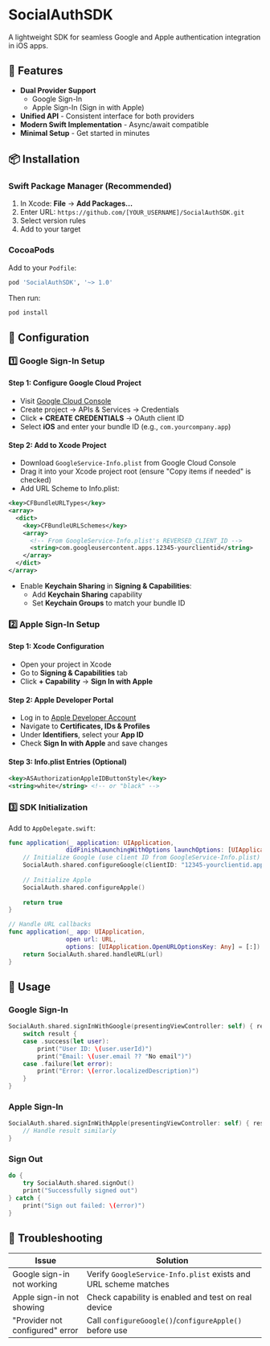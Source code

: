 # SocialAuthSDK

&#x20;  &#x20;

A lightweight SDK for seamless Google and Apple authentication integration in iOS apps.

## 📱 Features

- **Dual Provider Support**
  - Google Sign-In
  - Apple Sign-In (Sign in with Apple)
- **Unified API** - Consistent interface for both providers
- **Modern Swift Implementation** - Async/await compatible
- **Minimal Setup** - Get started in minutes

## 📦 Installation

### Swift Package Manager (Recommended)

1. In Xcode: **File** → **Add Packages...**
2. Enter URL: `https://github.com/[YOUR_USERNAME]/SocialAuthSDK.git`
3. Select version rules
4. Add to your target

### CocoaPods

Add to your `Podfile`:

```ruby
pod 'SocialAuthSDK', '~> 1.0'
```

Then run:

```bash
pod install
```

## 🔧 Configuration

### 1️⃣ Google Sign-In Setup

#### Step 1: Configure Google Cloud Project

- Visit [Google Cloud Console](https://console.cloud.google.com)
- Create project → APIs & Services → Credentials
- Click **+ CREATE CREDENTIALS** → OAuth client ID
- Select **iOS** and enter your bundle ID (e.g., `com.yourcompany.app`)

#### Step 2: Add to Xcode Project

- Download `GoogleService-Info.plist` from Google Cloud Console
- Drag it into your Xcode project root (ensure "Copy items if needed" is checked)
- Add URL Scheme to Info.plist:

```xml
<key>CFBundleURLTypes</key>
<array>
  <dict>
    <key>CFBundleURLSchemes</key>
    <array>
      <!-- From GoogleService-Info.plist's REVERSED_CLIENT_ID -->
      <string>com.googleusercontent.apps.12345-yourclientid</string>
    </array>
  </dict>
</array>
```

- Enable **Keychain Sharing** in **Signing & Capabilities**:
  - Add **Keychain Sharing** capability
  - Set **Keychain Groups** to match your bundle ID

### 2️⃣ Apple Sign-In Setup

#### Step 1: Xcode Configuration

- Open your project in Xcode
- Go to **Signing & Capabilities** tab
- Click **+ Capability** → **Sign In with Apple**

#### Step 2: Apple Developer Portal

- Log in to [Apple Developer Account](https://developer.apple.com)
- Navigate to **Certificates, IDs & Profiles**
- Under **Identifiers**, select your **App ID**
- Check **Sign In with Apple** and save changes

#### Step 3: Info.plist Entries (Optional)

```xml
<key>ASAuthorizationAppleIDButtonStyle</key>
<string>white</string> <!-- or "black" -->
```

### 3️⃣ SDK Initialization

Add to `AppDelegate.swift`:

```swift
func application(_ application: UIApplication,
                didFinishLaunchingWithOptions launchOptions: [UIApplication.LaunchOptionsKey: Any]?) -> Bool {
    // Initialize Google (use client ID from GoogleService-Info.plist)
    SocialAuth.shared.configureGoogle(clientID: "12345-yourclientid.apps.googleusercontent.com")
    
    // Initialize Apple
    SocialAuth.shared.configureApple()
    
    return true
}

// Handle URL callbacks
func application(_ app: UIApplication,
                open url: URL,
                options: [UIApplication.OpenURLOptionsKey: Any] = [:]) -> Bool {
    return SocialAuth.shared.handleURL(url)
}
```

## 🚀 Usage

### Google Sign-In

```swift
SocialAuth.shared.signInWithGoogle(presentingViewController: self) { result in
    switch result {
    case .success(let user):
        print("User ID: \(user.userId)")
        print("Email: \(user.email ?? "No email")")
    case .failure(let error):
        print("Error: \(error.localizedDescription)")
    }
}
```

### Apple Sign-In

```swift
SocialAuth.shared.signInWithApple(presentingViewController: self) { result in
    // Handle result similarly
}
```

### Sign Out

```swift
do {
    try SocialAuth.shared.signOut()
    print("Successfully signed out")
} catch {
    print("Sign out failed: \(error)")
}
```

## 🤋 Troubleshooting

| Issue                           | Solution                                                        |
| ------------------------------- | --------------------------------------------------------------- |
| Google sign-in not working      | Verify `GoogleService-Info.plist` exists and URL scheme matches |
| Apple sign-in not showing       | Check capability is enabled and test on real device             |
| "Provider not configured" error | Call `configureGoogle()`/`configureApple()` before use          |

